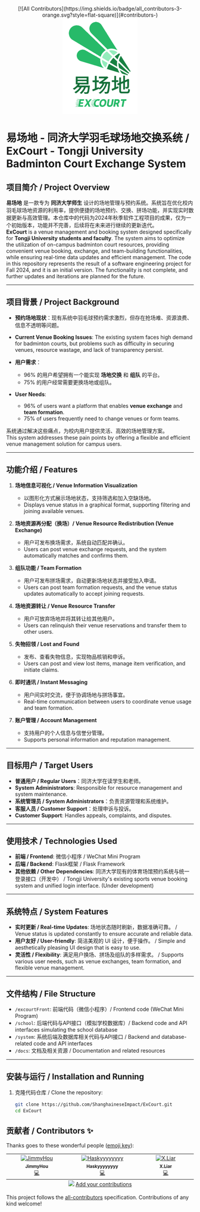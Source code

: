 <p align="center">
<!-- ALL-CONTRIBUTORS-BADGE:START - Do not remove or modify this section -->
[![All Contributors](https://img.shields.io/badge/all_contributors-3-orange.svg?style=flat-square)](#contributors-)
<!-- ALL-CONTRIBUTORS-BADGE:END -->
  <img src="excourtFront\images\logo.png" width="200" alt="ExCourt Logo">
</p>

# 易场地 - 同济大学羽毛球场地交换系统 / ExCourt - Tongji University Badminton Court Exchange System

## 项目简介 / Project Overview

**易场地** 是一款专为 **同济大学师生** 设计的场地管理与预约系统。系统旨在优化校内羽毛球场地资源的利用率，提供便捷的场地预约、交换、拼场功能，并实现实时数据更新与高效管理。本仓库中的代码为2024年秋季软件工程项目的成果，仅为一个初始版本，功能并不完善，后续将在未来进行继续的更新迭代。  
**ExCourt** is a venue management and booking system designed specifically for **Tongji University students and faculty**. The system aims to optimize the utilization of on-campus badminton court resources, providing convenient venue booking, exchange, and team-building functionalities, while ensuring real-time data updates and efficient management. The code in this repository represents the result of a software engineering project for Fall 2024, and it is an initial version. The functionality is not complete, and further updates and iterations are planned for the future.

---

## 项目背景 / Project Background

- **预约场地现状**：现有系统中羽毛球预约需求激烈，但存在抢场难、资源浪费、信息不透明等问题。  
- **Current Venue Booking Issues**: The existing system faces high demand for badminton courts, but problems such as difficulty in securing venues, resource wastage, and lack of transparency persist.

- **用户需求**：  
  - 96% 的用户希望拥有一个能实现 **场地交换** 和 **组队** 的平台。  
  - 75% 的用户经常需要更换场地或组队。  

- **User Needs**:  
  - 96% of users want a platform that enables **venue exchange** and **team formation**.  
  - 75% of users frequently need to change venues or form teams.

系统通过解决这些痛点，为校内用户提供灵活、高效的场地管理方案。  
This system addresses these pain points by offering a flexible and efficient venue management solution for campus users.

---

## 功能介绍 / Features

1. **场地信息可视化 / Venue Information Visualization**  
   - 以图形化方式展示场地状态，支持筛选和加入空缺场地。  
   - Displays venue status in a graphical format, supporting filtering and joining available venues.

2. **场地资源再分配（换场）/ Venue Resource Redistribution (Venue Exchange)**  
   - 用户可发布换场需求，系统自动匹配并确认。  
   - Users can post venue exchange requests, and the system automatically matches and confirms them.

3. **组队功能 / Team Formation**  
   - 用户可发布拼场需求，自动更新场地状态并接受加入申请。  
   - Users can post team formation requests, and the venue status updates automatically to accept joining requests.

4. **场地资源转让 / Venue Resource Transfer**  
   - 用户可放弃场地并将其转让给其他用户。  
   - Users can relinquish their venue reservations and transfer them to other users.

5. **失物招领 / Lost and Found**  
   - 发布、查看失物信息，实现物品核销和申诉。  
   - Users can post and view lost items, manage item verification, and initiate claims.

6. **即时通讯 / Instant Messaging**  
   - 用户间实时交流，便于协调场地与拼场事宜。  
   - Real-time communication between users to coordinate venue usage and team formation.

7. **账户管理 / Account Management**  
   - 支持用户的个人信息与信誉分管理。  
   - Supports personal information and reputation management.

---

## 目标用户 / Target Users

- **普通用户 / Regular Users**：同济大学在读学生和老师。  
- **System Administrators**: Responsible for resource management and system maintenance.
- **系统管理员 / System Administrators**：负责资源管理和系统维护。  
- **客服人员 / Customer Support**：处理申诉与投诉。  
- **Customer Support**: Handles appeals, complaints, and disputes.

---

## 使用技术 / Technologies Used

- **前端 / Frontend**: 微信小程序 / WeChat Mini Program
- **后端 / Backend**: Flask框架 / Flask Framework
- **其他依赖 / Other Dependencies**: 同济大学现有的体育场馆预约系统与统一登录接口（开发中） / Tongji University's existing sports venue booking system and unified login interface. (Under development)

---

## 系统特点 / System Features

- **实时更新 / Real-time Updates**: 场地状态随时刷新，数据准确可靠。 / Venue status is updated constantly to ensure accurate and reliable data.
- **用户友好 / User-friendly**: 简洁美观的 UI 设计，便于操作。 / Simple and aesthetically pleasing UI design that is easy to use.
- **灵活性 / Flexibility**: 满足用户换场、拼场及组队的多样需求。 / Supports various user needs, such as venue exchanges, team formation, and flexible venue management.

---

## 文件结构 / File Structure

- `/excourtFront`: 前端代码（微信小程序）/ Frontend code (WeChat Mini Program)
- `/school`: 后端代码与API接口（模拟学校数据库）/ Backend code and API interfaces simulating the school database
- `/system`: 系统后端及数据库相关代码与API接口 / Backend and database-related code and API interfaces
- `/docs`: 文档及相关资源 / Documentation and related resources

---

## 安装与运行 / Installation and Running

1. 克隆代码仓库 / Clone the repository:
   ```bash
   git clone https://github.com/ShanghaineseImpact/ExCourt.git
   cd ExCourt

## 贡献者 / Contributors ✨

Thanks goes to these wonderful people ([emoji key](https://allcontributors.org/docs/en/emoji-key)):

<!-- ALL-CONTRIBUTORS-LIST:START - Do not remove or modify this section -->
<!-- prettier-ignore-start -->
<!-- markdownlint-disable -->
<table>
  <tbody>
    <tr>
      <td align="center" valign="top" width="14.28%"><a href="https://github.com/jimmyhoulala"><img src="https://avatars.githubusercontent.com/u/143332244?v=4?s=100" width="100px;" alt="JimmyHou"/><br /><sub><b>JimmyHou</b></sub></a><br /><a href="https://github.com/ShanghaineseImpact/ExCourt/commits?author=jimmyhoulala" title="Code">💻</a></td>
      <td align="center" valign="top" width="14.28%"><a href="https://github.com/Haskyyyyyyyy"><img src="https://avatars.githubusercontent.com/u/128458477?v=4?s=100" width="100px;" alt="Haskyyyyyyyy"/><br /><sub><b>Haskyyyyyyyy</b></sub></a><br /><a href="https://github.com/ShanghaineseImpact/ExCourt/commits?author=Haskyyyyyyyy" title="Code">💻</a></td>
      <td align="center" valign="top" width="14.28%"><a href="https://github.com/missingp"><img src="https://avatars.githubusercontent.com/u/114979645?v=4?s=100" width="100px;" alt="X.Liar"/><br /><sub><b>X.Liar</b></sub></a><br /><a href="https://github.com/ShanghaineseImpact/ExCourt/commits?author=missingp" title="Code">💻</a></td>
    </tr>
  </tbody>
  <tfoot>
    <tr>
      <td align="center" size="13px" colspan="7">
        <img src="https://raw.githubusercontent.com/all-contributors/all-contributors-cli/1b8533af435da9854653492b1327a23a4dbd0a10/assets/logo-small.svg">
          <a href="https://all-contributors.js.org/docs/en/bot/usage">Add your contributions</a>
        </img>
      </td>
    </tr>
  </tfoot>
</table>

<!-- markdownlint-restore -->
<!-- prettier-ignore-end -->

<!-- ALL-CONTRIBUTORS-LIST:END -->

This project follows the [all-contributors](https://github.com/all-contributors/all-contributors) specification. Contributions of any kind welcome!